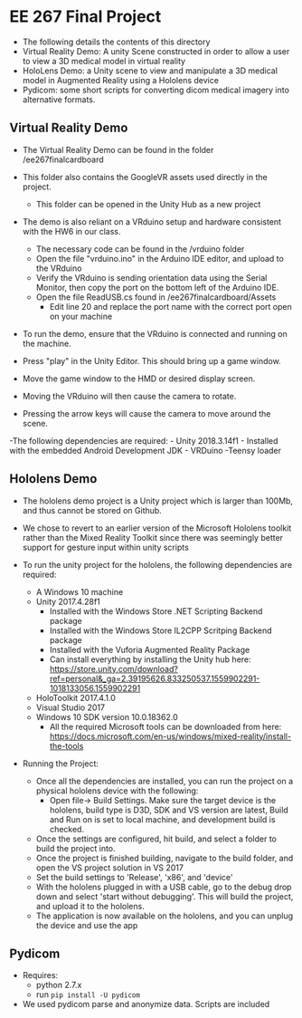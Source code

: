 # EE 267 Final Project
- The following details the contents of this directory
- Virtual Reality Demo: A unity Scene constructed in order to allow a user to view a 3D medical model in virtual reality
- HoloLens Demo: a Unity scene to view and manipulate a 3D medical model in Augmented Reality using a Hololens device
- Pydicom: some short scripts for converting dicom medical imagery into alternative formats.

## Virtual Reality Demo
- The Virtual Reality Demo can be found in the folder /ee267finalcardboard
- This folder also contains the GoogleVR assets used directly in the project.
	- This folder can be opened in the Unity Hub as a new project
- The demo is also reliant on a VRduino setup and hardware consistent with the HW6 in our class.
	- The necessary code can be found in the /vrduino folder
	- Open the file "vrduino.ino" in the Arduino IDE editor, and upload to the VRduino
	- Verify the VRduino is sending orientation data using the Serial Monitor, then copy the port on the bottom left of the Arduino IDE.
	- Open the file ReadUSB.cs found in /ee267finalcardboard/Assets
		- Edit line 20 and replace the port name with the correct port open on your machine

- To run the demo, ensure that the VRduino is connected and running on the machine.
- Press "play" in the Unity Editor. This should bring up a game window.
- Move the game window to the HMD or desired display screen.
- Moving the VRduino will then cause the camera to rotate.
- Pressing the arrow keys will cause the camera to move around the scene.

-The following dependencies are required:
	- Unity 2018.3.14f1
		- Installed with the embedded Android Development JDK
	- VRDuino
		-Teensy loader

## Hololens Demo
- The hololens demo project is a Unity project which is larger than 100Mb, and thus cannot be stored on Github.
- We chose to revert to an earlier version of the Microsoft Hololens toolkit rather than the Mixed Reality Toolkit since there was seemingly better support for gesture input within unity scripts
- To run the unity project for the hololens, the following dependencies are required:
	- A Windows 10 machine
	- Unity 2017.4.28f1
		- Installed with the Windows Store .NET Scripting Backend package
		- Installed with the Windows Store IL2CPP Scritping Backend package
		- Installed with the Vuforia Augmented Reality Package
		- Can install everything by installing the Unity hub here: https://store.unity.com/download?ref=personal&_ga=2.39195626.833250537.1559902291-1018133056.1559902291
	- HoloToolkit 2017.4.1.0
	- Visual Studio 2017
	- Windows 10 SDK version 10.0.18362.0
		- All the required Microsoft tools can be downloaded from here: https://docs.microsoft.com/en-us/windows/mixed-reality/install-the-tools

- Running the Project:
	- Once all the dependencies are installed, you can run the project on a physical hololens device with the following:
		- Open file-> Build Settings. Make sure the target device is the hololens, build type is D3D, SDK and VS version are latest, Build and Run on is set to local machine, and development build is checked.
	- Once the settings are configured, hit build, and select a folder to build the project into.
	- Once the project is finished building, navigate to the build folder, and open the VS project solution in VS 2017
	- Set the build settings to 'Release', 'x86', and 'device'
	- With the hololens plugged in with a USB cable, go to the debug drop down and select 'start without debugging'. This will build the project, and upload it to the hololens.
	- The application is now available on the hololens, and you can unplug the device and use the app

## Pydicom
- Requires:
	- python 2.7.x
	- run `pip install -U pydicom`
- We used pydicom parse and anonymize data. Scripts are included


